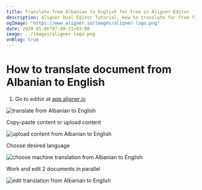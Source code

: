 ```yaml
---
title: Translate from Albanian to English for free in Aligner Editor
description: Aligner Dual Editor Tutorial. How to translate for free from Albanian to English. Aligner is multilingual document management platform. 
ogImage: "https://www.aligner.io/images/aligner-logo.png"
date: 2020-05-06T07:09:21+03:00
image: ../images/aligner-logo.png
onBlog: true
---
```


# How to translate document from Albanian to English

1. Go to editor at [app.aligner.io](https://app.aligner.io "Aligner App web page")

![translate from Albanian to English](../aligner-blank-editor.png "translate from Albanian to English")

Copy-paste content or upload content

![upload content from Albanian to English](../aligner-uploaded-document.png "upload content from Albanian to English")

Choose desired language

![choose machine translation from Albanian to English](../aligner-language-dropdown.png "choose machine translation from Albanian to English")

Work and edit 2 documents in parallel

![edit translation from Albanian to English](../aligner-double-sitded-editor.png "edit translation from Albanian to English")

